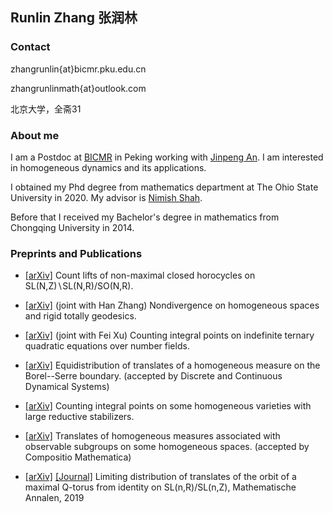 ## Runlin Zhang 张润林

### Contact

zhangrunlin{at}bicmr.pku.edu.cn

zhangrunlinmath{at}outlook.com

北京大学，全斋31

### About me
I am a Postdoc at [BICMR](http://bicmr.pku.edu.cn) in Peking working with [Jinpeng An](https://www.math.pku.edu.cn/teachers/anjp/).  I am interested in homogeneous dynamics and its applications.  

I obtained my Phd degree from mathematics department at The Ohio State University in 2020.  My advisor is [Nimish Shah](https://people.math.osu.edu/shah.595/).

Before that I received my Bachelor's degree in mathematics from Chongqing University in 2014.

### Preprints and Publications

- [[arXiv]](https://arxiv.org/abs/2111.09584) Count lifts of non-maximal closed horocycles on SL(N,Z)∖SL(N,R)/SO(N,R).

- [[arXiv]](https://arxiv.org/abs/2111.02002) (joint with Han Zhang) Nondivergence on homogeneous spaces and rigid totally geodesics.

- [[arXiv]](https://arxiv.org/abs/2103.10707) (joint with Fei Xu) Counting integral points on indefinite ternary quadratic equations over number fields. 

- [[arXiv]](https://arxiv.org/abs/2012.07468) Equidistribution of translates of a homogeneous measure on the Borel--Serre boundary. (accepted by Discrete and Continuous Dynamical Systems)

- [[arXiv]](https://arxiv.org/abs/2012.00178) Counting integral points on some homogeneous varieties with large reductive stabilizers.

- [[arXiv]](https://arxiv.org/abs/1909.02666) Translates of homogeneous measures associated with observable subgroups on some homogeneous spaces. (accepted by Compositio Mathematica)

- [[arXiv]](https://arxiv.org/abs/1804.00226) [[Journal]](https://link.springer.com/article/10.1007%2Fs00208-019-01896-3) Limiting distribution of translates of the orbit of a maximal Q-torus from identity on SL(n,R)/SL(n,Z),  Mathematische Annalen, 2019
 
